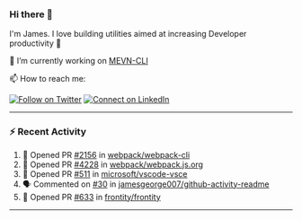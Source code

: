 ### Hi there 👋

I'm James. I love building utilities aimed at increasing Developer productivity :raised_hands: 

🔭 I’m currently working on [MEVN-CLI](https://github.com/madlabsinc/mevn-cli)

📫 How to reach me:

[![Follow on Twitter](https://img.shields.io/badge/--twitter?label=Twitter&logo=Twitter&style=social)](https://twitter.com/james_madhacks) [![Connect on LinkedIn](https://img.shields.io/badge/--linkedin?label=LinkedIn&logo=LinkedIn&style=social)](https://www.linkedin.com/in/jamesgeorge007)

---

### :zap: Recent Activity

<!--START_SECTION:activity-->
1. 💪 Opened PR [#2156](https://github.com/webpack/webpack-cli/pull/2156) in [webpack/webpack-cli](https://github.com/webpack/webpack-cli)
2. 💪 Opened PR [#4228](https://github.com/webpack/webpack.js.org/pull/4228) in [webpack/webpack.js.org](https://github.com/webpack/webpack.js.org)
3. 💪 Opened PR [#511](https://github.com/microsoft/vscode-vsce/pull/511) in [microsoft/vscode-vsce](https://github.com/microsoft/vscode-vsce)
4. 🗣 Commented on [#30](https://github.com/jamesgeorge007/github-activity-readme/issues/30) in [jamesgeorge007/github-activity-readme](https://github.com/jamesgeorge007/github-activity-readme)
5. 💪 Opened PR [#633](https://github.com/frontity/frontity/pull/633) in [frontity/frontity](https://github.com/frontity/frontity)
<!--END_SECTION:activity-->

---

<!--
**jamesgeorge007/jamesgeorge007** is a ✨ _special_ ✨ repository because its `README.md` (this file) appears on your GitHub profile.

Here are some ideas to get you started:

- 🌱 I’m currently learning ...
- 👯 I’m looking to collaborate on ...
- 🤔 I’m looking for help with ...
- 💬 Ask me about ...
- 😄 Pronouns: ...
- ⚡ Fun fact: ...
-->
